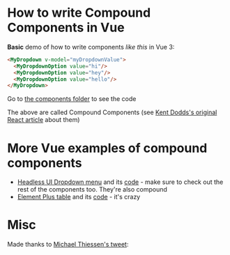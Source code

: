 # How to write Compound Components in Vue

**Basic** demo of how to write components *like this* in Vue 3:
```html
<MyDropdown v-model="myDropdownValue">
  <MyDropdownOption value="hi"/>
  <MyDropdownOption value="hey"/>
  <MyDropdownOption value="hello"/>
</MyDropdown>
```
Go to [the components folder](https://github.com/3nuc/vue-compound-components/tree/master/src) to see the code

The above are called Compound Components (see [Kent Dodds's original React article](https://kentcdodds.com/blog/compound-components-with-react-hooks) about them)

# More Vue examples of compound components
* [Headless UI Dropdown menu](https://headlessui.dev/vue/menu#basic-example) and its [code](https://github.com/tailwindlabs/headlessui/blob/main/packages/%40headlessui-vue/src/components/menu/menu.ts) - make sure to check out the rest of the components too. They're also compound
* [Element Plus table](https://element-plus.org/#/en-US/component/table) and its [code](https://github.com/element-plus/element-plus/blob/27c74347a2b735391eb1fd02e6326510800096c2/packages/table/src/table.vue) - it's crazy

# Misc
Made thanks to [Michael Thiessen's tweet](https://twitter.com/3nuc1/status/1382468056354545666): 
